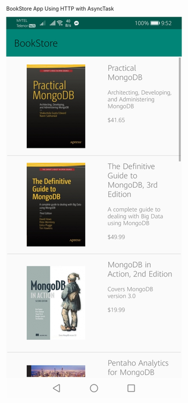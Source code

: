 BookStore App 
Using HTTP with AsyncTask 

[![SC2 Video](/screenshots/a.jpg)](/screenshots/myVideo.mp4 "SC2 Mini game - Click to Watch!")
